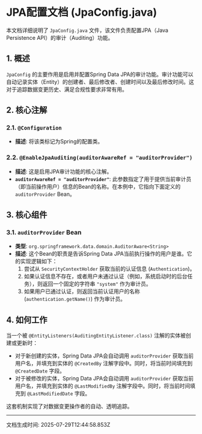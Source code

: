 # JPA配置文档 (JpaConfig.java)

本文档详细说明了 `JpaConfig.java` 文件，该文件负责配置JPA（Java Persistence API）的审计（Auditing）功能。

## 1. 概述

`JpaConfig` 的主要作用是启用并配置Spring Data JPA的审计功能。审计功能可以自动记录实体（Entity）的创建者、最后修改者、创建时间以及最后修改时间。这对于追踪数据变更历史、满足合规性要求非常有用。

## 2. 核心注解

### 2.1. `@Configuration`

- **描述**: 将该类标记为Spring的配置类。

### 2.2. `@EnableJpaAuditing(auditorAwareRef = "auditorProvider")`

- **描述**: 这是启用JPA审计功能的核心注解。
- **`auditorAwareRef = "auditorProvider"`**: 此参数指定了用于提供当前审计员（即当前操作用户）信息的Bean的名称。在本例中，它指向下面定义的 `auditorProvider` Bean。

## 3. 核心组件

### 3.1. `auditorProvider` Bean

- **类型**: `org.springframework.data.domain.AuditorAware<String>`
- **描述**: 这个Bean的职责是告诉Spring Data JPA当前执行操作的用户是谁。它的实现逻辑如下：
    1. 尝试从 `SecurityContextHolder` 获取当前的认证信息 (`Authentication`)。
    2. 如果认证信息不存在，或者用户未通过认证（例如，系统启动时的后台任务），则返回一个固定的字符串 `"system"` 作为审计员。
    3. 如果用户已通过认证，则返回当前认证用户的名称 (`authentication.getName()`) 作为审计员。

## 4. 如何工作

当一个被 `@EntityListeners(AuditingEntityListener.class)` 注解的实体被创建或更新时：

- 对于新创建的实体，Spring Data JPA会自动调用 `auditorProvider` 获取当前用户名，并填充到实体的 `@CreatedBy` 注解字段中。同时，将当前时间填充到 `@CreatedDate` 字段。
- 对于被修改的实体，Spring Data JPA会自动调用 `auditorProvider` 获取当前用户名，并填充到实体的 `@LastModifiedBy` 注解字段中。同时，将当前时间填充到 `@LastModifiedDate` 字段。

这套机制实现了对数据变更操作者的自动、透明追踪。

---
文档生成时间: 2025-07-29T12:44:58.853Z
